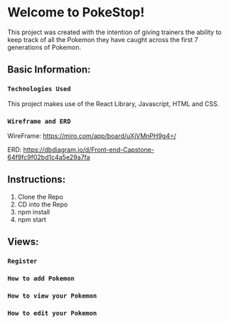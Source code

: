 # Welcome to PokeStop!

This project was created with the intention of giving trainers the ability to keep track of all the Pokemon they have caught across the first 7 generations of Pokemon.
## Basic Information:

### `Technologies Used`
This project makes use of the React Library, Javascript, HTML and CSS.

### `Wireframe and ERD`
WireFrame: https://miro.com/app/board/uXjVMnPH9g4=/

ERD: https://dbdiagram.io/d/Front-end-Capstone-64f9fc9f02bd1c4a5e29a7fa
## Instructions:

1. Clone the Repo
2. CD into the Repo
3. npm install
4. npm start

  
## Views:


### `Register`


### `How to add Pokemon`


### `How to view your Pokemon`


### `How to edit your Pokemon`
